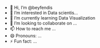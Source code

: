 - 👋 Hi, I’m @beyfendis
- 👀 I’m interested in Data scientis...
- 🌱 I’m currently learning Data Visualization
- 💞️ I’m looking to collaborate on ...
- 📫 How to reach me ...
- 😄 Pronouns: ...
- ⚡ Fun fact: ...

<!---
beyfendis/beyfendis is a ✨ special ✨ repository because its `README.md` (this file) appears on your GitHub profile.
You can click the Preview link to take a look at your changes.
--->

